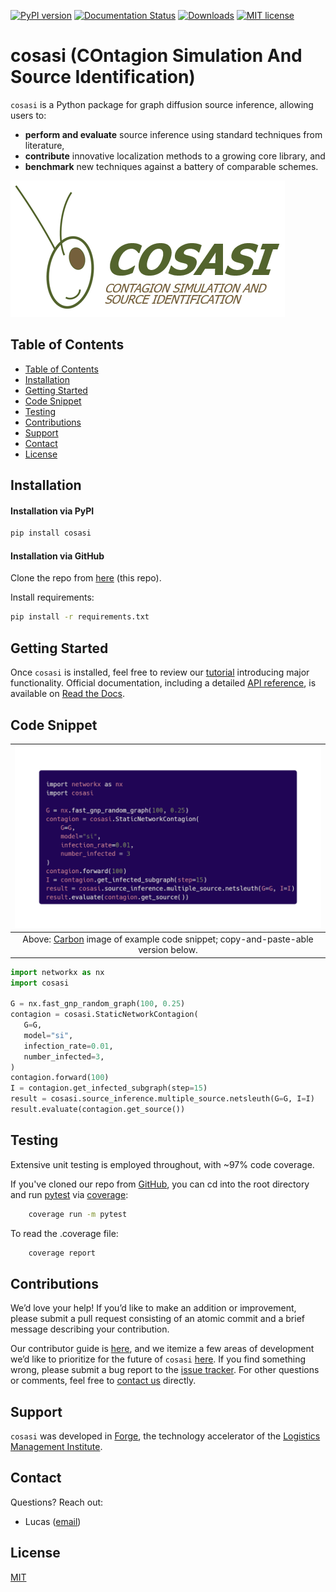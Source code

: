[![PyPI version](https://badge.fury.io/py/cosasi.svg)](https://badge.fury.io/py/cosasi)
[![Documentation Status](https://readthedocs.org/projects/cosasi/badge/?version=latest)](https://cosasi.readthedocs.io/en/latest/?badge=latest)
[![Downloads](https://pepy.tech/badge/cosasi)](https://pepy.tech/project/cosasi)
[![MIT license](https://img.shields.io/badge/License-MIT-blue.svg)](https://lbesson.mit-license.org/)

# cosasi (COntagion Simulation And Source Identification)

``cosasi`` is a Python package for graph diffusion source inference, allowing users to:

- **perform and evaluate** source inference using standard techniques from literature,
- **contribute** innovative localization methods to a growing core library, and
- **benchmark** new techniques against a battery of comparable schemes.

![logo](./docs/_assets/grasshopper.png)

## Table of Contents
* [Table of Contents](#table-of-contents)
* [Installation](#installation)
* [Getting Started](#getting-started)
* [Code Snippet](#code-snippet)
* [Testing](#testing)
* [Contributions](#contributions)
* [Support](#support)
* [Contact](#contact)
* [License](#license)


## Installation

#### Installation via PyPI
```bash
pip install cosasi
```

#### Installation via GitHub
Clone the repo from [here](https://github.com/lmiconsulting/cosasi) (this repo).

Install requirements:
```bash
pip install -r requirements.txt
```

## Getting Started
Once `cosasi` is installed, feel free to review our [tutorial](https://cosasi.readthedocs.io/en/latest/tutorial.html) introducing major functionality. Official documentation, including a detailed [API reference](https://cosasi.readthedocs.io/en/latest/apiref.html), is available on [Read the Docs](https://cosasi.readthedocs.io/).


## Code Snippet

| ![carbon](./docs/_assets/carbon.png) |
|:--:|
| Above: [Carbon](https://github.com/carbon-app/carbon) image of example code snippet; copy-and-paste-able version below. |


```python
import networkx as nx
import cosasi

G = nx.fast_gnp_random_graph(100, 0.25)
contagion = cosasi.StaticNetworkContagion(
   G=G,
   model="si",
   infection_rate=0.01,
   number_infected=3,
)
contagion.forward(100)
I = contagion.get_infected_subgraph(step=15)
result = cosasi.source_inference.multiple_source.netsleuth(G=G, I=I)
result.evaluate(contagion.get_source())
```

## Testing

Extensive unit testing is employed throughout, with ~97% code coverage.

If you've cloned our repo from [GitHub](https://github.com/lmiconsulting/cosasi), you can cd into the root directory and run [pytest](https://docs.pytest.org/en/7.1.x/contents.html) via [coverage](https://coverage.readthedocs.io/en/6.3.2/):

```bash
    coverage run -m pytest
```

To read the .coverage file:

```bash
    coverage report
```


## Contributions

We’d love your help! If you’d like to make an addition or improvement, please submit a pull request consisting of an atomic commit and a brief message describing your contribution.

Our contributor guide is [here](https://cosasi.readthedocs.io/en/latest/developer_pages/contributing.html), and we itemize a few areas of development we’d like to prioritize for the future of `cosasi` [here](https://cosasi.readthedocs.io/en/latest/developer_pages/roadmap.html). If you find something wrong, please submit a bug report to the [issue tracker](https://github.com/lmiconsulting/cosasi/issues). For other questions or comments, feel free to [contact us](#contact) directly.


## Support

`cosasi` was developed in [Forge](https://www.lmi.org/forge), the technology accelerator of the [Logistics Management Institute](https://www.lmi.org/about-lmi).

## Contact

Questions? Reach out:
- Lucas ([email](mailto:lmccabe@lmi.org))


## License
[MIT](https://choosealicense.com/licenses/mit/)

